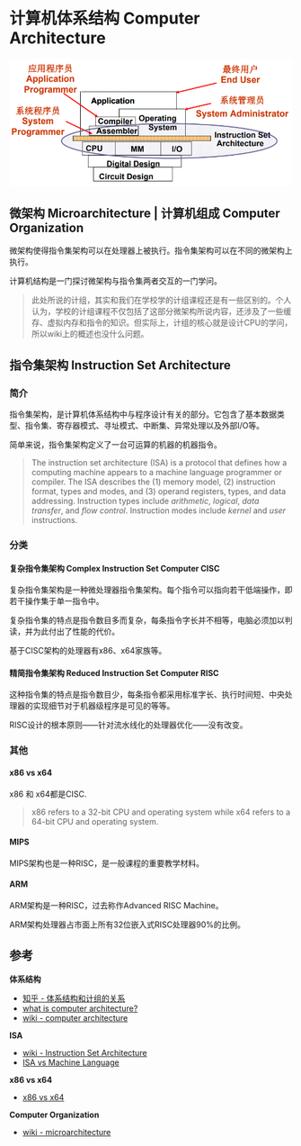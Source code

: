 # 计算机体系结构 Computer Architecture

![](../img/computer_architecture.png)

## 微架构 Microarchitecture | 计算机组成 Computer Organization 

微架构使得指令集架构可以在处理器上被执行。指令集架构可以在不同的微架构上执行。 

计算机结构是一门探讨微架构与指令集两者交互的一门学问。

> 此处所说的计组，其实和我们在学校学的计组课程还是有一些区别的。个人认为，学校的计组课程不仅包括了这部分微架构所说内容，还涉及了一些缓存、虚拟内存和指令的知识。但实际上，计组的核心就是设计CPU的学问，所以wiki上的概述也没什么问题。



## 指令集架构 Instruction Set Architecture

### 简介

指令集架构，是计算机体系结构中与程序设计有关的部分。它包含了基本数据类型、指令集、寄存器模式、寻址模式、中断集、异常处理以及外部I/O等。

简单来说，指令集架构定义了一台可运算的机器的机器指令。

> The instruction set architecture (ISA) is a protocol that defines how a computing machine appears to a machine language programmer or compiler. The ISA describes the (1) memory model, (2) instruction format, types and modes, and (3) operand registers, types, and data addressing. Instruction types include *arithmetic*, *logical*, *data transfer*, and *flow control*. Instruction modes include *kernel* and *user* instructions.

### 分类

#### 复杂指令集架构 Complex Instruction Set Computer CISC

复杂指令集架构是一种微处理器指令集架构。每个指令可以指向若干低端操作，即若干操作集于单一指令中。

复杂指令集的特点是指令数目多而复杂，每条指令字长并不相等，电脑必须加以判读，并为此付出了性能的代价。

基于CISC架构的处理器有x86、x64家族等。

#### 精简指令集架构 Reduced Instruction Set Computer RISC

这种指令集的特点是指令数目少，每条指令都采用标准字长、执行时间短、中央处理器的实现细节对于机器级程序是可见的等等。

RISC设计的根本原则——针对流水线化的处理器优化——没有改变。

### 其他

#### x86 vs x64

x86 和 x64都是CISC.

> x86 refers to a 32-bit CPU and operating system while x64 refers to a 64-bit CPU and operating system.

#### MIPS

MIPS架构也是一种RISC，是一般课程的重要教学材料。

#### ARM

ARM架构是一种RISC，过去称作Advanced RISC Machine。

ARM架构处理器占市面上所有32位嵌入式RISC处理器90%的比例。

## 参考

**体系结构**

+ [知乎 - 体系结构和计组的关系](https://www.zhihu.com/question/326558346/answer/840859773)
+ [what is computer architecture?](https://online.sunderland.ac.uk/what-is-computer-architecture/)
+ [wiki -  computer architecture](https://en.wikipedia.org/wiki/Computer_architecture)

**ISA**

+ [wiki - Instruction Set Architecture](https://en.wikipedia.org/wiki/Instruction_set_architecture)
+ [ISA vs Machine Language](https://www.cise.ufl.edu/~mssz/CompOrg/CDA-lang.html)

**x86 vs x64**

+ [x86 vs x64](https://www.seeedstudio.com/blog/2020/02/24/what-is-x86-architecture-and-its-difference-between-x64/)

**Computer Organization**

+ [wiki - microarchitecture](https://en.wikipedia.org/wiki/Microarchitecture)

